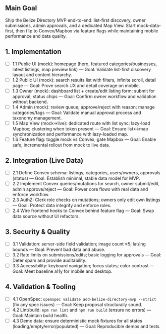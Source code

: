 ## Main Goal
Ship the Belize Directory MVP end-to-end: list-first discovery, owner submissions, admin approvals, and a dedicated Map View. Start mock-data-first, then flip to Convex/Mapbox via feature flags while maintaining mobile performance and data quality.

## 1. Implementation
- [ ] 1.1 Public UI (mock): homepage (hero, featured categories/businesses, latest listings, map preview link) — Goal: Validate list-first discovery layout and content hierarchy.
- [ ] 1.2 Public UI (mock): search results list with filters, infinite scroll, detail page — Goal: Prove search UX and detail coverage on mobile.
- [ ] 1.3 Owner (mock): dashboard list + create/edit listing form; submit for approval; status chips — Goal: Confirm owner workflow and validation without backend.
- [ ] 1.4 Admin (mock): review queue; approve/reject with reason; manage categories/tags — Goal: Validate manual approval process and taxonomy management.
- [ ] 1.5 Map View (mock→live): dedicated route with list sync; lazy-load Mapbox; clustering when token present — Goal: Ensure list↔map synchronization and performance with lazy-loaded map.
- [ ] 1.6 Feature flag: toggle mock vs Convex; gate Mapbox — Goal: Enable safe, incremental rollout from mock to live data.

## 2. Integration (Live Data)
- [ ] 2.1 Define Convex schema: listings, categories, users/owners, approvals (status) — Goal: Establish minimal, stable data model for MVP.
- [ ] 2.2 Implement Convex queries/mutations for search, owner submit/edit, admin approve/reject — Goal: Power core flows with real data and enforce workflow.
- [ ] 2.3 AuthZ: Clerk role checks on mutations; owners only edit own listings — Goal: Protect data integrity and enforce roles.
- [ ] 2.4 Wire frontend hooks to Convex behind feature flag — Goal: Swap data source without UI refactors.

## 3. Security & Quality
- [ ] 3.1 Validation: server-side field validation; image count ≤5; lat/lng bounds — Goal: Prevent bad data and abuse.
- [ ] 3.2 Rate limits on submissions/edits; basic logging for approvals — Goal: Deter spam and provide auditability.
- [ ] 3.3 Accessibility: keyboard navigation; focus states; color contrast — Goal: Meet baseline a11y for mobile and desktop.

## 4. Validation & Tooling
- [ ] 4.1 OpenSpec: `openspec validate add-belize-directory-mvp --strict` (fix any spec issues) — Goal: Keep proposal structurally sound.
- [ ] 4.2 Lint/build: `npm run lint` and `npm run build` (ensure no errors) — Goal: Maintain build health.
- [ ] 4.3 Demo data: ensure deterministic mock fixtures for all states (loading/empty/error/populated) — Goal: Reproducible demos and tests.
